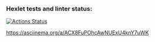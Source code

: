 ### Hexlet tests and linter status:

[![Actions Status](https://github.com/maximvernigorov/frontend-project-44/actions/workflows/hexlet-check.yml/badge.svg)](https://github.com/maximvernigorov/frontend-project-44/actions)

https://asciinema.org/a/ACX8FuPOhcAwNUExU4knY7uWK
